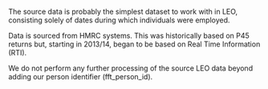 

The source data is probably the simplest dataset to work with in LEO, consisting solely of dates during which individuals were employed.

Data is sourced from HMRC systems. This was historically based on P45 returns but, starting in 2013/14, began to be based on Real Time Information (RTI).

We do not perform any further processing of the source LEO data beyond adding our person identifier (fft_person_id).